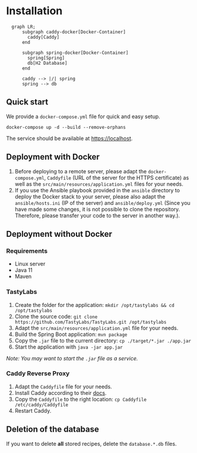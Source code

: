 # Installation

```mermaid
  graph LR;
      subgraph caddy-docker[Docker-Container]
        caddy[Caddy]
      end
      
      subgraph spring-docker[Docker-Container]
        spring[Spring]
        db[H2 Database]
      end
  
      caddy --> |/| spring
      spring --> db
```

## Quick start

We provide a `docker-compose.yml` file for quick and easy setup.

```shell
docker-compose up -d --build --remove-orphans
```

The service should be available at [https://localhost]().

## Deployment with Docker
1. Before deploying to a remote server, please adapt the `docker-compose.yml`, `Caddyfile` (URL of the server for the HTTPS certificate) as well as the `src/main/resources/application.yml` files for your needs.
2. If you use the Ansible playbook provided in the `ansible` directory to deploy the Docker stack to your server, please also adapt the `ansible/hosts.ini` (IP of the server) and `ansible/deploy.yml` (Since you have made some changes, it is not possible to clone the repository. Therefore, please transfer your code to the server in another way.).

## Deployment without Docker

### Requirements
- Linux server
- Java 11
- Maven

### TastyLabs
1. Create the folder for the application: `mkdir /opt/tastylabs && cd /opt/tastylabs`
2. Clone the source code: `git clone https://github.com/TastyLabs/TastyLabs.git /opt/tastylabs`
3. Adapt the `src/main/resources/application.yml` file for your needs.
4. Build the Spring Boot application: `mvn package`
5. Copy the `.jar` file to the current directory: `cp ./target/*.jar ./app.jar`
6. Start the application with `java -jar app.jar`

_Note: You may want to start the `.jar` file as a service._

### Caddy Reverse Proxy
1. Adapt the `Caddyfile` file for your needs.
2. Install Caddy according to their [docs](https://caddyserver.com/docs/install).
3. Copy the `Caddyfile` to the right location: `cp Caddyfile /etc/caddy/Caddyfile`
4. Restart Caddy.

## Deletion of the database
If you want to delete **all** stored recipes, delete the `database.*.db` files.

